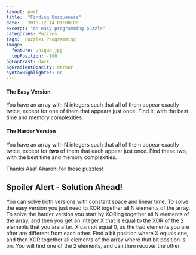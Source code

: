 ```yaml
---
layout: post
title:  "Finding Uniqueness"
date:   2018-12-14 01:00:00
excerpt: "An easy programming puzzle"
categories: Puzzles
tags:  Puzzles Programming
image:
  feature: unique.jpg
  topPosition: -100
bgContrast: dark
bgGradientOpacity: darker
syntaxHighlighter: no
---
```

#### The Easy Version
You have an array with N integers such that all of them appear exactly twice, except for one of them that appears just once. Find it, with the best time and memory complexities.

#### The Harder Version
You have an array with N integers such that all of them appear exactly twice, except for ***two*** of them that each appear just once. Find these two, with the best time and memory complexities.

Thanks Asaf Aharoni for these puzzles!

## Spoiler Alert - Solution Ahead!

You can solve both versions with constant space and linear time. To solve the easy version you just need to XOR together all N elements of the array. To solve the harder version you start by XORing together all N elements of the array, and then you get an integer X that is equal to the XOR of the 2 elements that you are after. X cannot equal 0, as the two elements you are after are different from each other. Find a bit position where X equals one, and then XOR together all elements of the array where that bit position is on. You will find one of the 2 elements, and can then recover the other.
